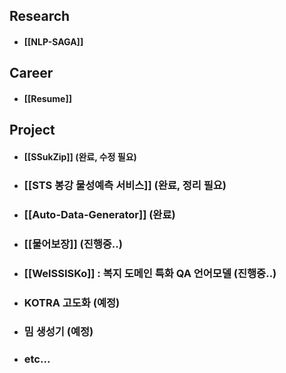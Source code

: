 ## Research

- #### [[NLP-SAGA]]

## Career
- #### [[Resume]]

## Project
- #### [[SSukZip]] (완료, 수정 필요)
- ### [[STS 봉강 물성예측 서비스]] (완료, 정리 필요)
- ### [[Auto-Data-Generator]] (완료)
- ### [[물어보장]] (진행중..)
- ### [[WelSSISKo]] : 복지 도메인 특화 QA 언어모델  (진행중..)
- ### KOTRA 고도화 (예정)
- ### 밈 생성기 (예정)
- ### etc...

